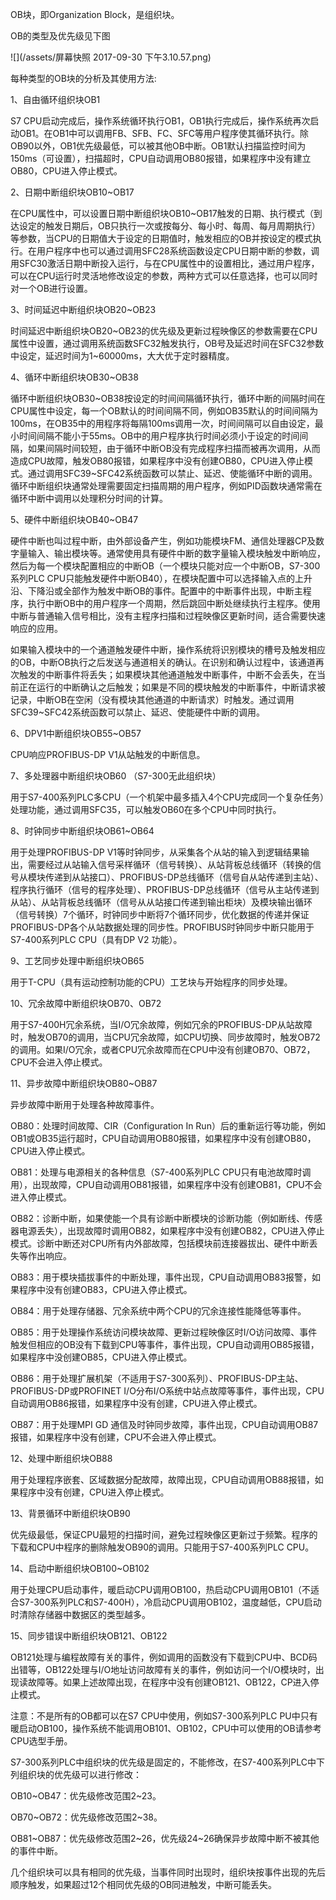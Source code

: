 OB块，即Organization Block，是组织块。

OB的类型及优先级见下图

![](/assets/屏幕快照 2017-09-30 下午3.10.57.png)

每种类型的OB块的分析及其使用方法:

1、自由循环组织块OB1

S7 CPU启动完成后，操作系统循环执行OB1，OB1执行完成后，操作系统再次启动OB1。在OB1中可以调用FB、SFB、FC、SFC等用户程序使其循环执行。除OB90以外，OB1优先级最低，可以被其他OB中断。OB1默认扫描监控时间为150ms（可设置），扫描超时，CPU自动调用OB80报错，如果程序中没有建立OB80，CPU进入停止模式。

2、日期中断组织块OB10~OB17

在CPU属性中，可以设置日期中断组织块OB10~OB17触发的日期、执行模式（到达设定的触发日期后，OB只执行一次或按每分、每小时、每周、每月周期执行）等参数，当CPU的日期值大于设定的日期值时，触发相应的OB并按设定的模式执行。在用户程序中也可以通过调用SFC28系统函数设定CPU日期中断的参数，调用SFC30激活日期中断投入运行，与在CPU属性中的设置相比，通过用户程序，可以在CPU运行时灵活地修改设定的参数，两种方式可以任意选择，也可以同时对一个OB进行设置。

3、时间延迟中断组织块OB20~OB23

时间延迟中断组织块OB20~OB23的优先级及更新过程映像区的参数需要在CPU属性中设置，通过调用系统函数SFC32触发执行，OB号及延迟时间在SFC32参数中设定，延迟时间为1~60000ms，大大优于定时器精度。

4、循环中断组织块OB30~OB38

循环中断组织块OB30~OB38按设定的时间间隔循环执行，循环中断的间隔时间在CPU属性中设定，每一个OB默认的时间间隔不同，例如OB35默认的时间间隔为100ms，在OB35中的用程序将每隔100ms调用一次，时间间隔可以自由设定，最小时间间隔不能小于55ms。OB中的用户程序执行时间必须小于设定的时间间隔，如果间隔时间较短，由于循环中断OB没有完成程序扫描而被再次调用，从而造成CPU故障，触发OB80报错，如果程序中没有创建OB80，CPU进入停止模式。通过调用SFC39~SFC42系统函数可以禁止、延迟、使能循环中断的调用。循环中断组织块通常处理需要固定扫描周期的用户程序，例如PID函数块通常需在循环中断中调用以处理积分时间的计算。

5、硬件中断组织块OB40~OB47

硬件中断也叫过程中断，由外部设备产生，例如功能模块FM、通信处理器CP及数字量输入、输出模块等。通常使用具有硬件中断的数字量输入模块触发中断响应，然后为每一个模块配置相应的中断OB（一个模块只能对应一个中断OB，S7-300系列PLC CPU只能触发硬件中断OB40），在模块配置中可以选择输入点的上升沿、下降沿或全部作为触发中断OB的事件。配置中的中断事件出现，中断主程序，执行中断OB中的用户程序一个周期，然后跳回中断处继续执行主程序。使用中断与普通输入信号相比，没有主程序扫描和过程映像区更新时间，适合需要快速响应的应用。

如果输入模块中的一个通道触发硬件中断，操作系统将识别模块的槽号及触发相应的OB，中断OB执行之后发送与通道相关的确认。在识别和确认过程中，该通道再次触发的中断事件将丢失；如果模块其他通道触发中断事件，中断不会丢失，在当前正在运行的中断确认之后触发；如果是不同的模块触发的中断事件，中断请求被记录，中断OB在空闲（没有模块其他通道的中断请求）时触发。通过调用SFC39~SFC42系统函数可以禁止、延迟、使能硬件中断的调用。

6、DPV1中断组织块OB55~OB57

CPU响应PROFIBUS-DP V1从站触发的中断信息。

7、多处理器中断组织块OB60 （S7-300无此组织块）

用于S7-400系列PLC多CPU（一个机架中最多插入4个CPU完成同一个复杂任务）处理功能，通过调用SFC35，可以触发OB60在多个CPU中同时执行。

8、时钟同步中断组织块OB61~OB64

用于处理PROFIBUS-DP V1等时钟同步，从采集各个从站的输入到逻辑结果输出，需要经过从站输入信号采样循环（信号转换）、从站背板总线循环（转换的信号从模块传递到从站接口）、PROFIBUS-DP总线循环（信号自从站传递到主站）、程序执行循环（信号的程序处理）、PROFIBUS-DP总线循环（信号从主站传递到从站）、从站背板总线循环（信号从从站接口传递到输出柜块）及模块输出循环（信号转换）7个循环，时钟同步中断将7个循环同步，优化数据的传递并保证PROFIBUS-DP各个从站数据处理的同步性。PROFIBUS时钟同步中断只能用于S7-400系列PLC CPU（具有DP V2 功能）。

9、工艺同步处理中断组织块OB65

用于T-CPU（具有运动控制功能的CPU）工艺块与开始程序的同步处理。

10、冗余故障中断组织块OB70、OB72

用于S7-400H冗余系统，当I/O冗余故障，例如冗余的PROFIBUS-DP从站故障时，触发OB70的调用，当CPU冗余故障，如CPU切换、同步故障时，触发OB72的调用。如果I/O冗余，或者CPU冗余故障而在CPU中没有创建OB70、OB72，CPU不会进入停止模式。

11、异步故障中断组织块OB80~OB87

异步故障中断用于处理各种故障事件。

OB80：处理时间故障、CIR（Configuration In Run）后的重新运行等功能，例如OB1或OB35运行超时，CPU自动调用OB80报错，如果程序中没有创建OB80，CPU进入停止模式。

OB81：处理与电源相关的各种信息（S7-400系列PLC CPU只有电池故障时调用），出现故障，CPU自动调用OB81报错，如果程序中没有创建OB81，CPU不会进入停止模式。

OB82：诊断中断，如果使能一个具有诊断中断模块的诊断功能（例如断线、传感器电源丢失），出现故障时调用OB82，如果程序中没有创建OB82，CPU进入停止模式。诊断中断还对CPU所有内外部故障，包括模块前连接器拔出、硬件中断丢失等作出响应。

OB83：用于模块插拔事件的中断处理，事件出现，CPU自动调用OB83报警，如果程序中没有创建OB83，CPU进入停止模式。

OB84：用于处理存储器、冗余系统中两个CPU的冗余连接性能降低等事件。

OB85：用于处理操作系统访问模块故障、更新过程映像区时I/O访问故障、事件触发但相应的OB没有下载到CPU等事件，事件出现，CPU自动调用OB85报错，如果程序中没创建OB85，CPU进入停止模式。

OB86：用于处理扩展机架（不适用于S7-300系列）、PROFIBUS-DP主站、PROFIBUS-DP或PROFINET I/O分布I/O系统中站点故障等事件，事件出现，CPU自动调用OB86报错，如果程序中没有创建，CPU进入停止模式。

OB87：用于处理MPI GD 通信及时钟同步故障，事件出现，CPU自动调用OB87报错，如果程序中没有创建，CPU不会进入停止模式。

12、处理中断组织块OB88

用于处理程序嵌套、区域数据分配故障，故障出现，CPU自动调用OB88报错，如果程序中没有创建，CPU进入停止模式。

13、背景循环中断组织块OB90

优先级最低，保证CPU最短的扫描时间，避免过程映像区更新过于频繁。程序的下载和CPU中程序的删除触发OB90的调用。只能用于S7-400系列PLC CPU。

14、启动中断组织块OB100~OB102

用于处理CPU启动事件，暖启动CPU调用OB100，热启动CPU调用OB101（不适合S7-300系列PLC和S7-400H），冷启动CPU调用OB102，温度越低，CPU启动时清除存储器中数据区的类型越多。

15、同步错误中断组织块OB121、OB122

OB121处理与编程故障有关的事件，例如调用的函数没有下载到CPU中、BCD码出错等，OB122处理与I/O地址访问故障有关的事件，例如访问一个I/O模块时，出现读故障等。如果上述故障出现，在程序中没有创建OB121、OB122，CP进入停止模式。

注意：不是所有的OB都可以在S7 CPU中使用，例如S7-300系列PLC PU中只有暖启动OB100，操作系统不能调用OB101、OB102，CPU中可以使用的OB请参考CPU选型手册。

S7-300系列PLC中组织块的优先级是固定的，不能修改，在S7-400系列PLC中下列组织块的优先级可以进行修改：

OB10~OB47：优先级修改范围2~23。

OB70~OB72：优先级修改范围2~38。

OB81~OB87：优先级修改范围2~26，优先级24~26确保异步故障中断不被其他的事件中断。

几个组织块可以具有相同的优先级，当事件同时出现时，组织块按事件出现的先后顺序触发，如果超过12个相同优先级的OB同进触发，中断可能丢失。 



